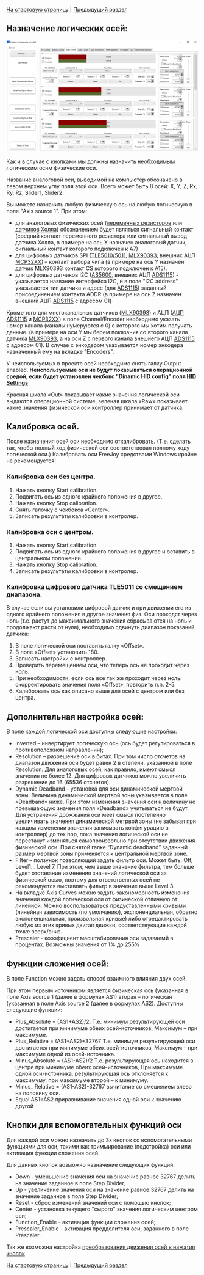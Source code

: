 

[На стартовую страницу](../README.md) | [Предыдущий раздел](Подключение-осей.md)

## Назначение логических осей:

![](../images/A2.png)
 
Как и в случае с кнопками мы должны назначить необходимым логическим осям физические оси.

Название аналоговой оси, выводимой на компьютер обозначено в левом верхнем углу поля этой оси. Всего может быть 8 осей: X, Y, Z, Rx, Ry, Rz, Slider1, Slider2.

Вы можете назначить любую физическую ось на любую логическую в поле "Axis source 1". При этом:
* для аналоговых физических осей ([переменных резисторов](Подключение-переменных-резисторов.md) или  [датчиков Холла](Подключение-датчиков-Холла)) обозначением будет являться сигнальный контакт (средний контакт переменного резистора или сигнальный вывод датчика Холла, в примере на ось X назначен аналоговый датчик, сигнальный контакт которого подключен к А7)
* для цифровых датчиков SPI ([TLE5010/5011](Подключение-датчиков-TLE5010-5011.md),  [MLX90393](Подключение-датчиков-MLX90393.md), внешних АЦП  [MCP32XX](Подключение-аналоговых-датчиков-через-внешний-АЦП-MCP32XX.md)) – контакт выбора чипа (в примере на ось Y назначен датчик MLX90393 контакт CS которого подключен к А15).
* для цифровых датчиков I2C ([AS5600](Подключение-датчика-AS5600.md), внешних АЦП [ADS1115](Подключение-аналоговых-датчиков-через-внешний-АЦП-ADS1115.md)) - указывается название интерфейса I2C, и в поле "I2C address" указывается тип датчика и адрес (для  [ADS1115](Подключение-аналоговых-датчиков-через-внешний-АЦП-ADS1115.md)) заданный присоединением контакта ADDR (в примере на ось Z назначен внешний АЦП [ADS1115](Подключение-аналоговых-датчиков-через-внешний-АЦП-ADS1115.md) с адресом 01)

Кроме того для многоканальных датчиков ([MLX90393](Подключение-датчиков-MLX90393.md)) и АЦП ([АЦП ADS1115](Подключение-аналоговых-датчиков-через-внешний-АЦП-ADS1115.md) и  [MCP32XX](Подключение-аналоговых-датчиков-через-внешний-АЦП-MCP32XX.md)) в поле Channel/Encoder необходимо указать номер канала (каналы нумеруются с 0) с которого мы хотим получать данные. (в примере на оси Y мы берем показания со второго канала датчика [MLX90393](Подключение-датчиков-MLX90393.md), а на оси Z с первого канала внешнего АЦП [ADS1115](Подключение-аналоговых-датчиков-через-внешний-АЦП-ADS1115.md) с адресом 01). В случае с энкодером указывается номер энкодера назначенный ему на вкладке "Encoders".

У неиспользуемых в проекте осей необходимо снять галку Output enabled.
**Неиспользуемые оси не будут показываться операционной средой, если будет установлен чекбокс "Dinamic HID config" поля [HID Settings](Продвинутые-настройки.md)**

Красная шкала «Out» показывает какие значения логической оси выдаются операционной системе, зеленая шкала «Raw» показывает какие значения физической оси контроллер принимает от датчика.
## Калибровка осей.
После назначения осей оси необходимо откалибровать. (Т.е. сделать так, чтобы полный ход физической оси соответствовал полному ходу логической оси.) Калибровать оси FreeJoy средствами Windows крайне не рекомендуется!
### Калибровка оси без центра.
1. Нажать кнопку Start calibration.
1. Подвигать ось из одного крайнего положения в другое.
1. Нажать кнопку Stop calibration.
1. Снять галочку с чекбокса «Center».
1. Записать результаты калибровки в контролер.
### Калибровка оси с центром.
1. Нажать кнопку Start calibration.
1. Подвигать ось из одного крайнего положения в другое и оставить в центральном положении.
1. Нажать кнопку Stop calibration.
1. Записать результаты калибровки в контролер.
### Калибровка цифрового датчика TLE5011 со смещением диапазона.
В случае если вы установили цифровой датчик и при движении его из одного крайнего положения в другое значения физ. Оси проходят через ноль (т.е. растут до максимального значения сбрасываются на ноль и продолжают расти от нуля), необходимо сдвинуть диапазон показаний датчика:
1. В поле логической оси поставить галку «Offset».
1. В поле «Offset» установить 180.
1. Записать настройки с контроллер.
1. Проверить перемещением оси, что теперь ось не проходит через ноль.
1. При необходимости, если ось все так же проходит через ноль: скорректировать значения поля «Offset», повторить п.п. 2-5.
1. Калибровать ось как описано выше для осей с центром или без центра.
## Дополнительная настройка осей:
В поле каждой логической оси доступны следующие настройки:
* Inverted – инвертирует логическую ось (ось будет регулироваться в противоположном направлении);
* Resolution – разрешение оси в битах. При том число отсчетов на диапазон движения оси будет равен 2 в степени, указанной в поле Resolution. Для аналоговых осей, как правило, имеют смысл значения не более 12. Для цифровых датчиков можно увеличить разрешение до 16 (65536 отсчетов).
* Dynamic Deadband – установка для оси динамической мертвой зоны. Величина динамической мертвой зоны указывается в поле «Deadband» ниже. При этом изменения значения оси н величину не превышающую значения поля «Deadband» учитываться не будут. Для устранения дрожжания оси меет смысл постепенно увеличивать значения динамической метрвой зоны (не забывая при каждом изменении значения записывать конфигурацию в контроллер) до тех пор, пока значения логической оси не перестанут изменяться самопроизвольно при отсутствии движения физической оси. При снятой галке “Dynamic deadband” заданный размер мертвой зоны применяется к центральной мертвой зоне.
* Filter – ползунок позволяющий задать фильтр оси. Может быть: Off, Level1… Level 7. При этом, чем выше значение фильтра, тем больше будет отставание изменения значений логической оси за физической осью, поэтому для ответственных осей не рекомендуется выставлять фильтр в значение выше Level 3.
* На вкладке Axis Curves можно задать закономерность изменения значений каждой логической оси от физической отличную от линейной. Можно воспользоваться предуставленными кривыми (линейная зависимость (по умолчанию), экспоненциальная, обратно экспоненциальная, произвольная кривые) либо отредактировать любую из этих кривых двигая движки, соответствующие каждой точке вверх/вниз.
* Prescaler - коээфициент масштабирования оси задаваемй в процентах. Возможны значения от 1% до 255% 
## Функции сложения осей:
В поле Function можно задать способ взаимного влияния двух осей.

При этом первым источником является физическая ось (указанная в поле Axis source 1 (далее в формулах AS1) вторая – логическая (указанная в поле Axis source 2 (далее в формулах AS2).
Доступны следующие функции:
* Plus_Absolute = (AS1+AS2)/2. Т.е. минимум результирующей оси достигается при минимуме обеих осей-источников, Максимум – при максимуме.
* Plus_Relative = (AS1+AS2)+32767 Т.е. минимум результирующей оси достигается при минимуме обеих осей-источников, Максимум – при максимуме одной из осей-источника.
* Minus_Absolute = (AS1-AS2)/2 Т.е. результирующая ось находится в центре при минимуме обеих осей-источников, При максимуме одной оси-источника, результирующая ось отклоняется к максимуму, при максимуме второй – к минимуму.
* Minus_ Relative = (AS1-AS2)-32767 вычитание со смещением влево на половину оси.
* Equal AS1=AS2 приравнивание значения одной оси к значению другой

## Кнопки для вспомогательных функций оси
Для каждой оси можно назначить до 3х кнопок со вспомогательными функциями для оси, такими как триммирование (подстройка) оси или активация функции сложения осей.

Для данных кнопок возможно назначение следующих функций:
* Down - уменьшение значения оси на значение равное 32767 делить на значение заданное в поле Step Divider;
* Up - увеличение значения оси на значение равное 32767 делить на значение заданное в поле Step Divider;
* Reset - сброс изменений значений оси с помощью кнопок;
* Center - установка текущего "сырого" значения логическим центром оси;
* Function_Enable - активация функции сложения осей;
* Prescaler_Enable - активация предделителя оси, заданного в поле Prescaler .


Так же возможна настройка [преобразования движения осей в нажатия кнопок](Преобразование-движения-осей-в-нажатия-кнопок.md)

[На стартовую страницу](../README.md) | [Предыдущий раздел](Подключение-осей.md)


